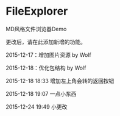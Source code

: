 # FileExplorer
MD风格文件浏览器Demo

更改后，请在此添加新增的功能。

2015-12-17：增加图片资源 by Wolf

2015-12-18：优化包结构  by Wolf

2015-12-18 18:33 增加左上角会转的返回按钮

2015-12-18 19:07 一点小东西

2015-12-24 19:49 小更改